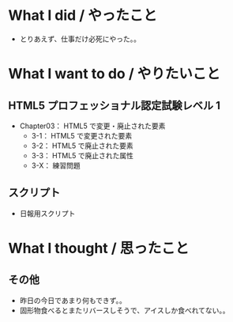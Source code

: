 # What I did / やったこと
- とりあえず、仕事だけ必死にやった。。

# What I want to do / やりたいこと
## HTML5 プロフェッショナル認定試験レベル 1
- Chapter03： HTML5 で変更・廃止された要素
    - 3-1： HTML5 で変更された要素
    - 3-2： HTML5 で廃止された要素
    - 3-3： HTML5 で廃止された属性
    - 3-X： 練習問題

## スクリプト
- 日報用スクリプト

# What I thought / 思ったこと
## その他
- 昨日の今日であまり何もできず。。
- 固形物食べるとまたリバースしそうで、アイスしか食べれてない。。
